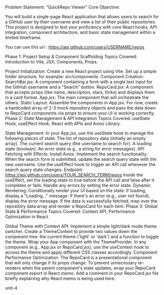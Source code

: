 Problem Statement: "QuickRepo Viewer"
Core Objective:

You will build a single-page React application that allows users to search for a GitHub user by their username and view a list of their public repositories. This project is designed to test your proficiency with core React hooks, API integration, component architecture, and basic state management within a limited timeframe.

You can use this url : https://api.github.com/users/USERNAME/repos

Phase 1: Project Setup & Component Scaffolding
Topics Covered: Introduction to Vite, JSX, Components, Props.

Project Initialization:
Create a new React project using Vite.
Set up a simple folder structure, for example: src/components.
Component Creation:
SearchBar.jsx: A component containing a form with a single text input for the GitHub username and a "Search" button.
RepoCard.jsx: A component that accepts props (like name, description, stars, forks) and displays them in a card format.
App.jsx: The main component that will orchestrate the others.
Static Layout:
Assemble the components in App.jsx. For now, create a hardcoded array of 2-3 mock repository objects and pass the data down to RepoCard components via props to ensure your UI is working correctly.
Phase 2: State Management & API Integration
Topics Covered: useState Hook, useEffect Hook, React with APIs and Axios Library.

State Management:
In your App.jsx, use the useState hook to manage the following pieces of state:
The list of repository data (initially an empty array).
The current search query (the username to search for).
A loading state (boolean).
An error state (e.g., a string for error messages).
API Fetching with Effects:
Install Axios.
Implement the search functionality. When the search form is submitted, update the search query state with the new username.
Use the useEffect hook to trigger an API call whenever the search query state changes.
Endpoint: https://api.github.com/users/YOUR_SEARCH_TERM/repos
Inside the useEffect, set the loading state to true before the API call and false after it completes or fails. Handle any errors by setting the error state.
Dynamic Rendering:
Conditionally render your UI based on the state:
If loading, display a "Loading..." message.
If there's an error (e.g., user not found), display the error message.
If the data is successfully fetched, map over the repository data array and render a RepoCard for each item.
Phase 3: Global State & Performance
Topics Covered: Context API, Performance Optimization in React.

Global Theme with Context API:
Implement a simple light/dark mode theme switcher.
Create a ThemeContext to provide two values down the component tree: the current theme ('light' or 'dark') and a function to toggle the theme.
Wrap your App component with the ThemeProvider.
In any component (e.g., App.jsx or RepoCard.jsx), use the useContext hook to access the theme and apply different CSS classes accordingly.
Component Performance Optimization:
The RepoCard is a presentational component that will only change if its props change. To prevent unnecessary re-renders when the parent component's state updates, wrap your RepoCard component export in React.memo.
Add a comment in your RepoCard.jsx file briefly explaining why React.memo is being used here.

unit-4
